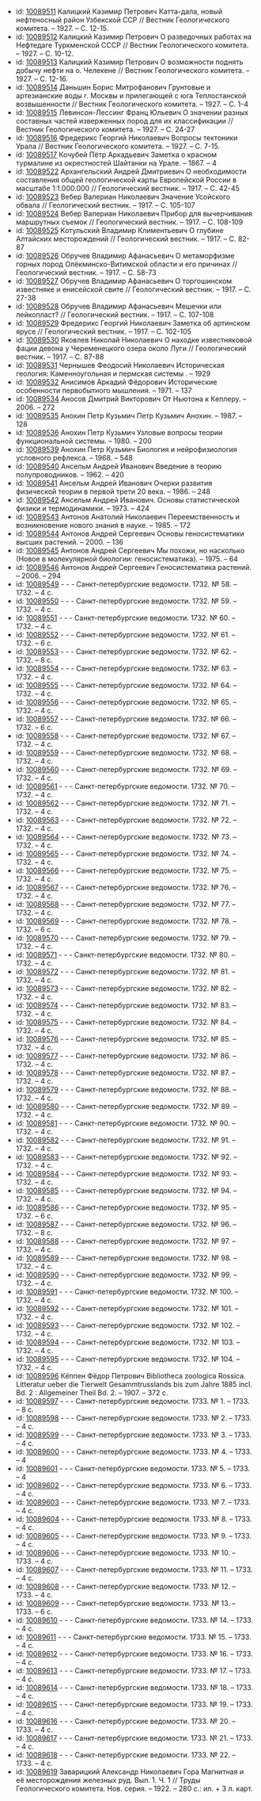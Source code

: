 <ul>
<li>id: <a href="http://books.e-heritage.ru/book/10089511">10089511</a>	Калицкий Казимир Петрович Катта-дала, новый нефтеносный район Узбекской ССР // Вестник Геологического комитета. – 1927. – С. 12-15.</li>
<li>id: <a href="http://books.e-heritage.ru/book/10089512">10089512</a>	Калицкий Казимир Петрович О разведочных работах на Нефтедаге Туркменской СССР // Вестник Геологического комитета. – 1927. – С. 10-12.</li>
<li>id: <a href="http://books.e-heritage.ru/book/10089513">10089513</a>	Калицкий Казимир Петрович О возможности поднять добычу нефти на о. Челекене // Вестник Геологического комитета. – 1927. – С. 12-16.</li>
<li>id: <a href="http://books.e-heritage.ru/book/10089514">10089514</a>	Даньшин Борис Митрофанович Грунтовые и артезианские воды г. Москвы и прилегающей с юга Теплостанской возвышенности // Вестник Геологического комитета. – 1927. – С. 1-4</li>
<li>id: <a href="http://books.e-heritage.ru/book/10089515">10089515</a>	Левинсон-Лессинг Франц Юльевич О значении разных составных частей изверженных пород для их классификации // Вестник Геологического комитета. – 1927. – С. 24-27</li>
<li>id: <a href="http://books.e-heritage.ru/book/10089516">10089516</a>	Фредерикс Георгий Николаевич Вопросы тектоники Урала // Вестник Геологического комитета. – 1927. – С. 7-15.</li>
<li>id: <a href="http://books.e-heritage.ru/book/10089517">10089517</a>	Кочубей Пётр Аркадьевич Заметка о красном турмалине из окрестностей Шайтанки на Урале. – 1867. – 4</li>
<li>id: <a href="http://books.e-heritage.ru/book/10089522">10089522</a>	Архангельский Андрей Дмитриевич О необходимости составления общей геологической карты Европейской России в масштабе 1:1.000.000 // Геологический вестник. – 1917. – С. 42-45</li>
<li>id: <a href="http://books.e-heritage.ru/book/10089523">10089523</a>	Вебер Валериан Николаевич Значение Усойского обвала // Геологический вестник. – 1917. – С. 105-107</li>
<li>id: <a href="http://books.e-heritage.ru/book/10089524">10089524</a>	Вебер Валериан Николаевич Прибор для вычерчивания маршрутных съемок // Геологический вестник. – 1917. – С. 108-109</li>
<li>id: <a href="http://books.e-heritage.ru/book/10089525">10089525</a>	Котульский Владимир Климентьевич О глубине Алтайских месторождений // Геологический вестник. – 1917. – С. 82-87</li>
<li>id: <a href="http://books.e-heritage.ru/book/10089526">10089526</a>	Обручев Владимир Афанасьевич О метаморфизме горных пород Олёкминско-Витимской области и его причинах // Геологический вестник. – 1917. – С. 58-73</li>
<li>id: <a href="http://books.e-heritage.ru/book/10089527">10089527</a>	Обручев Владимир Афанасьевич О торгошинском известняке и енисейской свите // Геологический вестник. – 1917. – С. 27-38</li>
<li>id: <a href="http://books.e-heritage.ru/book/10089528">10089528</a>	Обручев Владимир Афанасьевич Мешечки или лейкопласт? // Геологический вестник. – 1917. – С. 107-108</li>
<li>id: <a href="http://books.e-heritage.ru/book/10089529">10089529</a>	Фредерикс Георгий Николаевич Заметка об артинском ярусе // Геологический вестник. – 1917. – С. 102-105</li>
<li>id: <a href="http://books.e-heritage.ru/book/10089530">10089530</a>	Яковлев Николай Николаевич О находке известняковой фации девона у Череменецкого озера около Луги // Геологический вестник. – 1917. – С. 87-88</li>
<li>id: <a href="http://books.e-heritage.ru/book/10089531">10089531</a>	Чернышев Феодосий Николаевич Историческая геология: Каменноугольная и пермская системы . – 1929</li>
<li>id: <a href="http://books.e-heritage.ru/book/10089532">10089532</a>	Анисимов Аркадий Фёдорович Исторические особенности первобытного мышления. – 1971. – 137</li>
<li>id: <a href="http://books.e-heritage.ru/book/10089534">10089534</a>	Аносов Дмитрий Викторович От Ньютона к Кеплеру. – 2006. – 272</li>
<li>id: <a href="http://books.e-heritage.ru/book/10089535">10089535</a>	Анохин Петр Кузьмич Петр Кузьмич Анохин. – 1987. – 128</li>
<li>id: <a href="http://books.e-heritage.ru/book/10089536">10089536</a>	Анохин Петр Кузьмич Узловые вопросы теории функциональной системы. – 1980. – 200</li>
<li>id: <a href="http://books.e-heritage.ru/book/10089539">10089539</a>	Анохин Петр Кузьмич Биология и нейрофизиология условного рефлекса. – 1968. – 548</li>
<li>id: <a href="http://books.e-heritage.ru/book/10089540">10089540</a>	Ансельм Андрей Иванович Введение в теорию полупроводников. – 1962. – 420</li>
<li>id: <a href="http://books.e-heritage.ru/book/10089541">10089541</a>	Ансельм Андрей Иванович Очерки развития физической теории в первой трети 20 века. – 1986. – 248</li>
<li>id: <a href="http://books.e-heritage.ru/book/10089542">10089542</a>	Ансельм Андрей Иванович. Основы статистической физики и термодинамики. – 1973. – 424</li>
<li>id: <a href="http://books.e-heritage.ru/book/10089543">10089543</a>	Антонов Анатолий Николаевич Переемственность и возникновение нового знания в науке. – 1985. – 172</li>
<li>id: <a href="http://books.e-heritage.ru/book/10089544">10089544</a>	Антонов Андрей Сергеевич Основы геносистематики высших растений. – 2000. – 136</li>
<li>id: <a href="http://books.e-heritage.ru/book/10089545">10089545</a>	Антонов Андрей Сергеевич Мы похожи, но насколько (Новое в молекулярной биологии: геносистематика). – 1975. – 64</li>
<li>id: <a href="http://books.e-heritage.ru/book/10089546">10089546</a>	Антонов Андрей Сергеевич Геносистематика растений. – 2006. – 294</li>
<li>id: <a href="http://books.e-heritage.ru/book/10089549">10089549</a>	- - - Санкт-петербургские ведомости. 1732. № 58. – 1732. – 4 с.</li>
<li>id: <a href="http://books.e-heritage.ru/book/10089550">10089550</a>	- - - Санкт-петербургские ведомости. 1732. № 59. – 1732. – 4 с.</li>
<li>id: <a href="http://books.e-heritage.ru/book/10089551">10089551</a>	- - - Санкт-петербургские ведомости. 1732. № 60. – 1732. – 4 с.</li>
<li>id: <a href="http://books.e-heritage.ru/book/10089552">10089552</a>	- - - Санкт-петербургские ведомости. 1732. № 61. – 1732. – 6 с.</li>
<li>id: <a href="http://books.e-heritage.ru/book/10089553">10089553</a>	- - - Санкт-петербургские ведомости. 1732. № 62. – 1732. – 8 с.</li>
<li>id: <a href="http://books.e-heritage.ru/book/10089554">10089554</a>	- - - Санкт-петербургские ведомости. 1732. № 63. – 1732. – 4 с.</li>
<li>id: <a href="http://books.e-heritage.ru/book/10089555">10089555</a>	- - - Санкт-петербургские ведомости. 1732. № 64. – 1732. – 4 с.</li>
<li>id: <a href="http://books.e-heritage.ru/book/10089556">10089556</a>	- - - Санкт-петербургские ведомости. 1732. № 65. – 1732. – 4 с.</li>
<li>id: <a href="http://books.e-heritage.ru/book/10089557">10089557</a>	- - - Санкт-петербургские ведомости. 1732. № 66. – 1732. – 6 с.</li>
<li>id: <a href="http://books.e-heritage.ru/book/10089558">10089558</a>	- - - Санкт-петербургские ведомости. 1732. № 67. – 1732. – 4 с.</li>
<li>id: <a href="http://books.e-heritage.ru/book/10089559">10089559</a>	- - - Санкт-петербургские ведомости. 1732. № 68. – 1732. – 4 с.</li>
<li>id: <a href="http://books.e-heritage.ru/book/10089560">10089560</a>	- - - Санкт-петербургские ведомости. 1732. № 69. – 1732. – 4 с.</li>
<li>id: <a href="http://books.e-heritage.ru/book/10089561">10089561</a>	- - - Санкт-петербургские ведомости. 1732. № 70. – 1732. – 4 с.</li>
<li>id: <a href="http://books.e-heritage.ru/book/10089562">10089562</a>	- - - Санкт-петербургские ведомости. 1732. № 71. – 1732. – 4 с.</li>
<li>id: <a href="http://books.e-heritage.ru/book/10089563">10089563</a>	- - - Санкт-петербургские ведомости. 1732. № 72. – 1732. – 4 с.</li>
<li>id: <a href="http://books.e-heritage.ru/book/10089564">10089564</a>	- - - Санкт-петербургские ведомости. 1732. № 73. – 1732. – 4 с.</li>
<li>id: <a href="http://books.e-heritage.ru/book/10089565">10089565</a>	- - - Санкт-петербургские ведомости. 1732. № 74. – 1732. – 4 с.</li>
<li>id: <a href="http://books.e-heritage.ru/book/10089566">10089566</a>	- - - Санкт-петербургские ведомости. 1732. № 75. – 1732. – 4 с.</li>
<li>id: <a href="http://books.e-heritage.ru/book/10089567">10089567</a>	- - - Санкт-петербургские ведомости. 1732. № 76. – 1732. – 4 с.</li>
<li>id: <a href="http://books.e-heritage.ru/book/10089568">10089568</a>	- - - Санкт-петербургские ведомости. 1732. № 77. – 1732. – 4 с.</li>
<li>id: <a href="http://books.e-heritage.ru/book/10089569">10089569</a>	- - - Санкт-петербургские ведомости. 1732. № 78. – 1732. – 6 с.</li>
<li>id: <a href="http://books.e-heritage.ru/book/10089570">10089570</a>	- - - Санкт-петербургские ведомости. 1732. № 79. – 1732. – 4 с.</li>
<li>id: <a href="http://books.e-heritage.ru/book/10089571">10089571</a>	- - - Санкт-петербургские ведомости. 1732. № 80. – 1732. – 4 с.</li>
<li>id: <a href="http://books.e-heritage.ru/book/10089572">10089572</a>	- - - Санкт-петербургские ведомости. 1732. № 81. – 1732. – 4 с.</li>
<li>id: <a href="http://books.e-heritage.ru/book/10089573">10089573</a>	- - - Санкт-петербургские ведомости. 1732. № 82. – 1732. – 4 с.</li>
<li>id: <a href="http://books.e-heritage.ru/book/10089574">10089574</a>	- - - Санкт-петербургские ведомости. 1732. № 83. – 1732. – 4 с.</li>
<li>id: <a href="http://books.e-heritage.ru/book/10089575">10089575</a>	- - - Санкт-петербургские ведомости. 1732. № 84. – 1732. – 4 с.</li>
<li>id: <a href="http://books.e-heritage.ru/book/10089576">10089576</a>	- - - Санкт-петербургские ведомости. 1732. № 85. – 1732. – 4 с.</li>
<li>id: <a href="http://books.e-heritage.ru/book/10089577">10089577</a>	- - - Санкт-петербургские ведомости. 1732. № 86. – 1732. – 4 с.</li>
<li>id: <a href="http://books.e-heritage.ru/book/10089578">10089578</a>	- - - Санкт-петербургские ведомости. 1732. № 87. – 1732. – 4 с.</li>
<li>id: <a href="http://books.e-heritage.ru/book/10089579">10089579</a>	- - - Санкт-петербургские ведомости. 1732. № 88. – 1732. – 4 с.</li>
<li>id: <a href="http://books.e-heritage.ru/book/10089580">10089580</a>	- - - Санкт-петербургские ведомости. 1732. № 89. – 1732. – 4 с.</li>
<li>id: <a href="http://books.e-heritage.ru/book/10089581">10089581</a>	- - - Санкт-петербургские ведомости. 1732. № 90. – 1732. – 4 с.</li>
<li>id: <a href="http://books.e-heritage.ru/book/10089582">10089582</a>	- - - Санкт-петербургские ведомости. 1732. № 91. – 1732. – 4 с.</li>
<li>id: <a href="http://books.e-heritage.ru/book/10089583">10089583</a>	- - - Санкт-петербургские ведомости. 1732. № 92. – 1732. – 4 с.</li>
<li>id: <a href="http://books.e-heritage.ru/book/10089584">10089584</a>	- - - Санкт-петербургские ведомости. 1732. № 93. – 1732. – 4 с.</li>
<li>id: <a href="http://books.e-heritage.ru/book/10089585">10089585</a>	- - - Санкт-петербургские ведомости. 1732. № 94. – 1732. – 4 с.</li>
<li>id: <a href="http://books.e-heritage.ru/book/10089586">10089586</a>	- - - Санкт-петербургские ведомости. 1732. № 95. – 1732. – 6 с.</li>
<li>id: <a href="http://books.e-heritage.ru/book/10089587">10089587</a>	- - - Санкт-петербургские ведомости. 1732. № 96. – 1732. – 8 с.</li>
<li>id: <a href="http://books.e-heritage.ru/book/10089588">10089588</a>	- - - Санкт-петербургские ведомости. 1732. № 97. – 1732. – 4 с.</li>
<li>id: <a href="http://books.e-heritage.ru/book/10089589">10089589</a>	- - - Санкт-петербургские ведомости. 1732. № 98. – 1732. – 4 с.</li>
<li>id: <a href="http://books.e-heritage.ru/book/10089590">10089590</a>	- - - Санкт-петербургские ведомости. 1732. № 99. – 1732. – 4 с.</li>
<li>id: <a href="http://books.e-heritage.ru/book/10089591">10089591</a>	- - - Санкт-петербургские ведомости. 1732. № 100. – 1732. – 4 с.</li>
<li>id: <a href="http://books.e-heritage.ru/book/10089592">10089592</a>	- - - Санкт-петербургские ведомости. 1732. № 101. – 1732. – 4 с.</li>
<li>id: <a href="http://books.e-heritage.ru/book/10089593">10089593</a>	- - - Санкт-петербургские ведомости. 1732. № 102. – 1732. – 4 с.</li>
<li>id: <a href="http://books.e-heritage.ru/book/10089594">10089594</a>	- - - Санкт-петербургские ведомости. 1732. № 103. – 1732. – 4 с.</li>
<li>id: <a href="http://books.e-heritage.ru/book/10089595">10089595</a>	- - - Санкт-петербургские ведомости. 1732. № 104. – 1732. – 4 с.</li>
<li>id: <a href="http://books.e-heritage.ru/book/10089596">10089596</a>	Кёппен Фёдор Петрович Bibliotheca zoologica Rossica. Litteratur ueber die Tierwelt Gesammtrusslands bis zum Jahre 1885 incl. Bd. 2 : Allgemeiner Theil Bd. 2. – 1907. – 372 c.</li>
<li>id: <a href="http://books.e-heritage.ru/book/10089597">10089597</a>	- - - Санкт-петербургские ведомости. 1733. № 1. – 1733. – 8 с.</li>
<li>id: <a href="http://books.e-heritage.ru/book/10089598">10089598</a>	- - - Санкт-петербургские ведомости. 1733. № 2. – 1733. – 4 с.</li>
<li>id: <a href="http://books.e-heritage.ru/book/10089599">10089599</a>	- - - Санкт-петербургские ведомости. 1733. № 3. – 1733. – 4 с.</li>
<li>id: <a href="http://books.e-heritage.ru/book/10089600">10089600</a>	- - - Санкт-петербургские ведомости. 1733. № 4. – 1733. – 4</li>
<li>id: <a href="http://books.e-heritage.ru/book/10089601">10089601</a>	- - - Санкт-петербургские ведомости. 1733. № 5. – 1733. – 4</li>
<li>id: <a href="http://books.e-heritage.ru/book/10089602">10089602</a>	- - - Санкт-петербургские ведомости. 1733. № 6. – 1733. – 4 с.</li>
<li>id: <a href="http://books.e-heritage.ru/book/10089603">10089603</a>	- - - Санкт-петербургские ведомости. 1733. № 7. – 1733. – 4 с.</li>
<li>id: <a href="http://books.e-heritage.ru/book/10089604">10089604</a>	- - - Санкт-петербургские ведомости. 1733. № 8. – 1733. – 4 с.</li>
<li>id: <a href="http://books.e-heritage.ru/book/10089605">10089605</a>	- - - Санкт-петербургские ведомости. 1733. № 9. – 1733. – 4 с.</li>
<li>id: <a href="http://books.e-heritage.ru/book/10089606">10089606</a>	- - - Санкт-петербургские ведомости. 1733. № 10. – 1733. – 4 с.</li>
<li>id: <a href="http://books.e-heritage.ru/book/10089607">10089607</a>	- - - Санкт-петербургские ведомости. 1733. № 11. – 1733. – 4 с.</li>
<li>id: <a href="http://books.e-heritage.ru/book/10089608">10089608</a>	- - - Санкт-петербургские ведомости. 1733. № 12. – 1733. – 4 с.</li>
<li>id: <a href="http://books.e-heritage.ru/book/10089609">10089609</a>	- - - Санкт-петербургские ведомости. 1733. № 13. – 1733. – 6 с.</li>
<li>id: <a href="http://books.e-heritage.ru/book/10089610">10089610</a>	- - - Санкт-петербургские ведомости. 1733. № 14. – 1733. – 4 с.</li>
<li>id: <a href="http://books.e-heritage.ru/book/10089611">10089611</a>	- - - Санкт-петербургские ведомости. 1733. № 15. – 1733. – 4 с.</li>
<li>id: <a href="http://books.e-heritage.ru/book/10089612">10089612</a>	- - - Санкт-петербургские ведомости. 1733. № 16. – 1733. – 4 с.</li>
<li>id: <a href="http://books.e-heritage.ru/book/10089613">10089613</a>	- - - Санкт-петербургские ведомости. 1733. № 17. – 1733. – 4 с.</li>
<li>id: <a href="http://books.e-heritage.ru/book/10089614">10089614</a>	- - - Санкт-петербургские ведомости. 1733. № 18. – 1733. – 4 с.</li>
<li>id: <a href="http://books.e-heritage.ru/book/10089615">10089615</a>	- - - Санкт-петербургские ведомости. 1733. № 19. – 1733. – 4 с.</li>
<li>id: <a href="http://books.e-heritage.ru/book/10089616">10089616</a>	- - - Санкт-петербургские ведомости. 1733. № 20. – 1733. – 4 с.</li>
<li>id: <a href="http://books.e-heritage.ru/book/10089617">10089617</a>	- - - Санкт-петербургские ведомости. 1733. № 21. – 1733. – 4 с.</li>
<li>id: <a href="http://books.e-heritage.ru/book/10089618">10089618</a>	- - - Санкт-петербургские ведомости. 1733. № 22. – 1733. – 4 с.</li>
<li>id: <a href="http://books.e-heritage.ru/book/10089619">10089619</a>	Заварицкий Александр Николаевич Гора Магнитная и её месторождения железных руд. Вып. 1. Ч. 1 // Труды Геологического комитета. Нов. серия. – 1922. – 280 с.: ил. + 3 л. карт.</li>
</ul>
